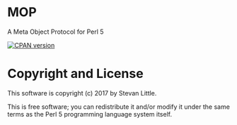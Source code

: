# MOP

A Meta Object Protocol for Perl 5

[![CPAN version](https://badge.fury.io/pl/MOP.svg)](https://metacpan.org/pod/MOP)

# Copyright and License

This software is copyright (c) 2017 by Stevan Little.

This is free software; you can redistribute it and/or modify it under
the same terms as the Perl 5 programming language system itself.


